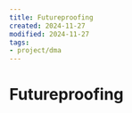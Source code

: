 ```yaml
---
title: Futureproofing
created: 2024-11-27
modified: 2024-11-27
tags: 
- project/dma
---
```

# Futureproofing
